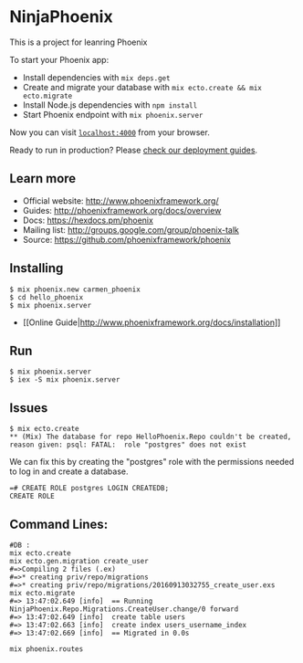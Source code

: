 # NinjaPhoenix

This is a project for leanring Phoenix 

To start your Phoenix app:

  * Install dependencies with `mix deps.get`
  * Create and migrate your database with `mix ecto.create && mix ecto.migrate`
  * Install Node.js dependencies with `npm install`
  * Start Phoenix endpoint with `mix phoenix.server`

Now you can visit [`localhost:4000`](http://localhost:4000) from your browser.

Ready to run in production? Please [check our deployment guides](http://www.phoenixframework.org/docs/deployment).

## Learn more

  * Official website: http://www.phoenixframework.org/
  * Guides: http://phoenixframework.org/docs/overview
  * Docs: https://hexdocs.pm/phoenix
  * Mailing list: http://groups.google.com/group/phoenix-talk
  * Source: https://github.com/phoenixframework/phoenix
## Installing

  ```
  $ mix phoenix.new carmen_phoenix
  $ cd hello_phoenix
  $ mix phoenix.server
  ```
* [[Online Guide|http://www.phoenixframework.org/docs/installation]]

## Run

  ```
  $ mix phoenix.server
  $ iex -S mix phoenix.server
  ```
## Issues
```
$ mix ecto.create
** (Mix) The database for repo HelloPhoenix.Repo couldn't be created, reason given: psql: FATAL:  role "postgres" does not exist
```

  We can fix this by creating the "postgres" role with the permissions needed to log in and create a database.

```
=# CREATE ROLE postgres LOGIN CREATEDB;
CREATE ROLE
```
## Command Lines:

```
#DB :
mix ecto.create
mix ecto.gen.migration create_user
#=>Compiling 2 files (.ex)
#=>* creating priv/repo/migrations
#=>* creating priv/repo/migrations/20160913032755_create_user.exs
mix ecto.migrate
#=> 13:47:02.649 [info]  == Running NinjaPhoenix.Repo.Migrations.CreateUser.change/0 forward
#=> 13:47:02.649 [info]  create table users
#=> 13:47:02.663 [info]  create index users_username_index
#=> 13:47:02.669 [info]  == Migrated in 0.0s

mix phoenix.routes
```
